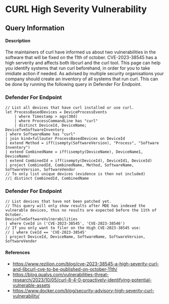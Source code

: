 # CURL High Severity Vulnerability

## Query Information

#### Description
The maintainers of curl have informed us about two vulnerabilities in the software that will be fixed on the 11th of october. CVE-2023-38545 has a high serverity and affects both libcurl and the curl tool. This page can help you identify systems that run curl beforehand, in order for you to take imidiate action if needed. As advised by multiple security organisations your company should create an inventory of all systems that run curl. This can be done by running the following query in Defender For Endpoint.

### Defender For Endpoint
```
// List all devices that have curl installed or use curl.
let ProcessBasedDevices = DeviceProcessEvents
    | where Timestamp > ago(30d)
    | where ProcessCommandLine has "curl"
    | distinct DeviceId, DeviceName;
DeviceTvmSoftwareInventory
| where SoftwareName has "curl"
| join kind=fullouter ProcessBasedDevices on DeviceId
| extend Method = iff(isempty(SoftwareVersion), "Process", "Software Inventory")
| extend CombinedName = iff(isempty(DeviceName), DeviceName1, DeviceName)
| extend CombinedId = iff(isempty(DeviceId), DeviceId1, DeviceId)
| project CombinedId, CombinedName, Method, SoftwareName, SoftwareVersion, SoftwareVendor
// To only list unique devices (evidence is then not included)
//| distinct CombinedId, CombinedName
```

### Defender For Endpoint
```
// List devices that have not been patched yet.
// This query will only show results after MDE has indexed the vulnerable devices, thus no results are expected before the 11th of October.
DeviceTvmSoftwareVulnerabilities
| where CveId in ('CVE-2023-38545', 'CVE-2023-38546')
// If you only want to filer on the High CVE-2023-38545 use:
// | where CveId == 'CVE-2023-38545'
| project DeviceId, DeviceName, SoftwareName, SoftwareVersion, SoftwareVendor
```

#### References
- https://www.rezilion.com/blog/cve-2023-38545-a-high-severity-curl-and-libcurl-cve-to-be-published-on-october-11th/
- https://blog.qualys.com/vulnerabilities-threat-research/2023/10/05/curl-8-4-0-proactively-identifying-potential-vulnerable-assets
- https://www.docker.com/blog/security-advisory-high-severity-curl-vulnerability/


